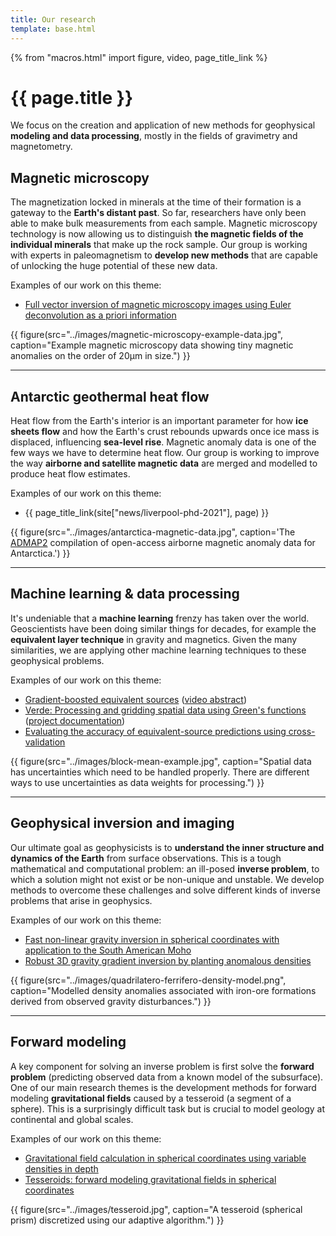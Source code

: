 ```yaml
---
title: Our research
template: base.html
---
```


{% from "macros.html" import figure, video, page_title_link %}

# {{ page.title }}

<p class="lead">
We focus on the creation and application of new methods for geophysical
<strong>modeling and data processing</strong>, mostly in the fields of
gravimetry and magnetometry.
</p>

<section class="row gy-3 gx-5">
<div class="col-md-7">

## Magnetic microscopy

The magnetization locked in minerals at the time of their formation is a
gateway to the **Earth's distant past**.
So far, researchers have only been able to make bulk measurements from each
sample.
Magnetic microscopy technology is now allowing us to distinguish **the magnetic
fields of the individual minerals** that make up the rock sample.
Our group is working with experts in paleomagnetism to **develop new methods**
that are capable of unlocking the huge potential of these new data.

Examples of our work on this theme:

* [Full vector inversion of magnetic microscopy images using Euler deconvolution as a priori information](https://github.com/compgeolab/micromag-euler-dipole)

</div>
<div class="col-md-5">

{{ figure(src="../images/magnetic-microscopy-example-data.jpg", caption="Example magnetic microscopy data showing tiny magnetic anomalies on the order of 20µm in size.") }}

</div>
</section>

<hr class="section-separator">

<section class="row gy-3 gx-5">
<div class="col-md-7">

## Antarctic geothermal heat flow

Heat flow from the Earth's interior is an important parameter for how **ice
sheets flow** and how the Earth's crust rebounds upwards once ice mass is
displaced, influencing **sea-level rise**.
Magnetic anomaly data is one of the few ways we have to determine heat flow.
Our group is working to improve the way **airborne and satellite magnetic
data** are merged and modelled to produce heat flow estimates.

Examples of our work on this theme:

* {{ page_title_link(site["news/liverpool-phd-2021"], page) }}

</div>
<div class="col-md-5">

{{ figure(src="../images/antarctica-magnetic-data.jpg", caption='The <a href="https://doi.org/10.1029/2018GL078153">ADMAP2</a> compilation of open-access airborne magnetic anomaly data for Antarctica.') }}

</div>
</section>

<hr class="section-separator">

<section class="row gy-3 gx-5">
<div class="col-md-7">

## Machine learning & data processing

It's undeniable that a **machine learning** frenzy has taken over the world.
Geoscientists have been doing similar things for decades, for example the
**equivalent layer technique** in gravity and magnetics. Given the many
similarities, we are applying other machine learning techniques to these
geophysical problems.

Examples of our work on this theme:
* [Gradient-boosted equivalent sources](https://github.com/compgeolab/eql-gradient-boosted) ([video abstract](https://doi.org/10.6084/m9.figshare.14515188))
* [Verde: Processing and gridding spatial data using Green's functions](https://doi.org/10.21105/joss.00957) ([project documentation](https://www.fatiando.org/verde/latest/))
* [Evaluating the accuracy of equivalent-source predictions using cross-validation](https://doi.org/10.6084/m9.figshare.12245372)

</div>
<div class="col-md-5">

{{ figure(src="../images/block-mean-example.jpg", caption="Spatial data has uncertainties which need to be handled properly. There are different ways to use uncertainties as data weights for processing.") }}

</div>
</section>

<hr class="section-separator">

<section class="row gy-3 gx-5">
<div class="col-md-7">

## Geophysical inversion and imaging

Our ultimate goal as geophysicists is to **understand the inner structure and
dynamics of the Earth** from surface observations. This is a tough mathematical
and computational problem: an ill-posed **inverse problem**, to which a
solution might not exist or be non-unique and unstable.
We develop methods to overcome these challenges and solve different kinds of
inverse problems that arise in geophysics.

Examples of our work on this theme:

* [Fast non-linear gravity inversion in spherical coordinates with application to the South American Moho](https://github.com/pinga-lab/paper-moho-inversion-tesseroids)
* [Robust 3D gravity gradient inversion by planting anomalous densities](https://github.com/pinga-lab/paper-planting-densities)

</div>
<div class="col-md-5">

{{ figure(src="../images/quadrilatero-ferrifero-density-model.png", caption="Modelled density anomalies associated with iron-ore formations derived from observed gravity disturbances.") }}

</div>
</section>

<hr class="section-separator">

<section class="row gy-3 gx-5">
<div class="col-md-7">

## Forward modeling

A key component for solving an inverse problem is first solve the **forward
problem** (predicting observed data from a known model of the subsurface).
One of our main research themes is the development methods for
forward modeling **gravitational fields** caused by a tesseroid (a segment of a
sphere).
This is a surprisingly difficult task but is crucial to model geology at
continental and global scales.

Examples of our work on this theme:

* [Gravitational field calculation in spherical coordinates using variable densities in depth](https://github.com/pinga-lab/tesseroid-variable-density)
* [Tesseroids: forward modeling gravitational fields in spherical coordinates](https://github.com/pinga-lab/paper-tesseroids)

</div>
<div class="col-md-5">

{{ figure(src="../images/tesseroid.jpg", caption="A tesseroid (spherical prism) discretized using our adaptive algorithm.") }}

</div>
</section>
